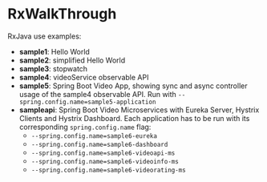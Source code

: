 # RxWalkThrough

RxJava use examples:

* **sample1**: Hello World
* **sample2**: simplified Hello World
* **sample3**: stopwatch
* **sample4**: videoService observable API
* **sample5**: Spring Boot Video App, showing sync and async controller usage of the sample4 observable API.
  Run with `--spring.config.name=sample5-application`
* **sampleapi**: Spring Boot Video Microservices with Eureka Server, Hystrix Clients and Hystrix Dashboard. Each application has to be run with its corresponding `spring.config.name` flag:
  * `--spring.config.name=sample6-eureka`
  * `--spring.config.name=sample6-dashboard`
  * `--spring.config.name=sample6-videoapi-ms`
  * `--spring.config.name=sample6-videoinfo-ms`
  * `--spring.config.name=sample6-videorating-ms`
